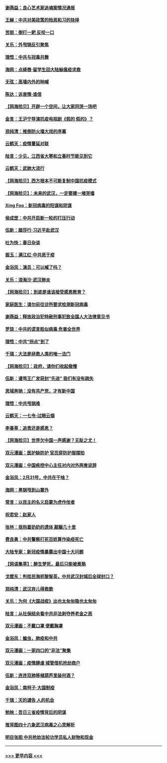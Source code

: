 #### [谢燕益：良心艺术家追魂案情况通报](../pages/nsc993/n11945327.md?t=03170831) 
#### [王赫：中共对美政策的险恶和习的抉择](../pages/nsc993/n11944942.md?t=03170831) 
#### [苦胆：倒打一耙 反咬一口](../pages/nsc993/n11944542.md?t=03170831) 
#### [关乐：外甩锅反引聚焦](../pages/nsc993/n11944211.md?t=03170831) 
#### [理悟：中共与冠毒共舞](../pages/nsc993/n11944197.md?t=03170831) 
#### [海网：点绛唇‧留学生回大陆躲瘟疫求救](../pages/nsc993/n11944043.md?t=03170831) 
#### [无弦：高墙内外的呐喊](../pages/nsc993/n11943684.md?t=03170831) 
#### [陈达：诉衷情·谁信](../pages/nsc993/n11942899.md?t=03170831) 
#### [【网海拾贝】开辟一个空间，让大家同哭一场吧](../pages/nsc993/n11942165.md?t=03170831) 
#### [金言：王沪宁导演抗疫电视剧《假的 假的》？](../pages/nsc993/n11941510.md?t=03170831) 
#### [郑纯清：推倒防火墙大戏的序幕](../pages/nsc993/n11940838.md?t=03170831) 
#### [云鹤天：疫情蔓延对联](../pages/nsc993/n11940579.md?t=03170831) 
#### [陆言：少见，江西省大寒和立春时节能见到它](../pages/nsc993/n11939983.md?t=03170831) 
#### [云鹤天：武肺大流行](../pages/nsc993/n11939902.md?t=03170831) 
#### [【网海拾贝】西方根本不可能复制中国抗疫模式](../pages/nsc993/n11939725.md?t=03170831) 
#### [【网海拾贝】：未来的武汉，一定要建一堵哭墙](../pages/nsc993/n11938684.md?t=03170831) 
#### [Xing Foo：新冠病毒的阳谋和阴谋](../pages/nsc993/n11936086.md?t=03170831) 
#### [侯成罡：中共开启新一轮的打压行动](../pages/nsc993/n11935730.md?t=03170831) 
#### [伍新：踏莎行‧习近平赴武汉](../pages/nsc993/n11935157.md?t=03170831) 
#### [吐为快：春日杂谈](../pages/nsc993/n11934776.md?t=03170831) 
#### [振玉：满江红‧中共恶于疫](../pages/nsc993/n11934647.md?t=03170831) 
#### [金浴凤：演员：可以喊了吗？](../pages/nsc993/n11934602.md?t=03170831) 
#### [关乐：浪淘沙·武汉肺炎](../pages/nsc993/n11931792.md?t=03170831) 
#### [【网海拾贝】：到底是谁该接受感恩教育？](../pages/nsc993/n11931552.md?t=03170831) 
#### [家庭医生：请勿前往诊所要求检测新冠病毒](../pages/nsc993/n11929190.md?t=03170831) 
#### [谢燕益：释放政治犯特赦刑事犯致全国人大法律意见书](../pages/nsc993/n11928978.md?t=03170831) 
#### [罗琼：中共的谎言胜似病毒 危害全世界](../pages/nsc993/n11922636.md?t=03170831) 
#### [理悟：中共“拐点”到了](../pages/nsc993/n11928496.md?t=03170831) 
#### [千瑞：大法是拯救人类的唯一法门](../pages/nsc993/n11927637.md?t=03170831) 
#### [【网海拾贝】：政府，请你们收起傲慢](../pages/nsc993/n11926932.md?t=03170831) 
#### [伍新：谩骂王广发获封“先进” 我们有没有疏失](../pages/nsc993/n11926101.md?t=03170831) 
#### [思域奔驰：没有共产党，才有新中国](../pages/nsc993/n11926058.md?t=03170831) 
#### [理悟：中共甩锅难](../pages/nsc993/n11925355.md?t=03170831) 
#### [云鹤天：一七令·过眼云烟](../pages/nsc993/n11925284.md?t=03170831) 
#### [李春草：追责还是感恩？](../pages/nsc993/n11925274.md?t=03170831) 
#### [【网海拾贝】世界欠中国一声感谢？无耻之尤！](../pages/nsc993/n11925239.md?t=03170831) 
#### [双元漫画：医护缺防护 官员穿防护服摆拍](../pages/nsc993/n11923899.md?t=03170831) 
#### [双元漫画：中国疾控中心主任对内对外两套说辞](../pages/nsc993/n11921994.md?t=03170831) 
#### [金浴凤：2月31号，中共在干啥？](../pages/nsc993/n11922706.md?t=03170831) 
#### [海网：黑锅甩到山寨外](../pages/nsc993/n11922688.md?t=03170831) 
#### [常言：以民主的名义启蒙为虎作伥者](../pages/nsc993/n11922217.md?t=03170831) 
#### [祝君安：赵家人](../pages/nsc993/n11922209.md?t=03170831) 
#### [张林：我抱着奶奶的遗体 颠簸几十里](../pages/nsc993/n11920945.md?t=03170831) 
#### [费良勇：中共警察打死百姓算作染疫死亡](../pages/nsc993/n11919264.md?t=03170831) 
#### [大陆专家：新冠疫情暴露出中国十大问题](../pages/nsc993/n11919187.md?t=03170831) 
#### [【网语集萃】：醉生梦死，最后只能被煮熟](../pages/nsc993/n11918994.md?t=03170831) 
#### [戈壁东：判桂民海抓黎智英，中共武汉封城后全球封口？](../pages/nsc993/n11917982.md?t=03170831) 
#### [郑纯清：武汉弃儿得救歌](../pages/nsc993/n11917881.md?t=03170831) 
#### [关乐：为何《大国战疫》出也太匆匆隐也太匆匆](../pages/nsc993/n11917792.md?t=03170831) 
#### [陆言：从社保结余看中共非法剥夺养老金之恶](../pages/nsc993/n11917084.md?t=03170831) 
#### [双元漫画：不戴口罩 便戴胸罩](../pages/nsc993/n11916447.md?t=03170831) 
#### [金浴凤：蝗虫，肺疫和中共](../pages/nsc993/n11916904.md?t=03170831) 
#### [双元漫画：一家四口的“非法”聚集](../pages/nsc993/n11916378.md?t=03170831) 
#### [双元漫画：疫情肆虐 城管借机抢劫商户](../pages/nsc993/n11916310.md?t=03170831) 
#### [伍新：连连双肺移植葫芦里装何酒？](../pages/nsc993/n11913667.md?t=03170831) 
#### [金浴凤：南柯子·大国制疫](../pages/nsc993/n11913657.md?t=03170831) 
#### [千瑞：天的谴告  人的机会](../pages/nsc993/n11913309.md?t=03170831) 
#### [勉映：吾日三省疫情背后的阴谋](../pages/nsc993/n11913079.md?t=03170831) 
#### [推背图四十六象武汉病毒之心灵解析](../pages/nsc993/n11911761.md?t=03170831) 
#### [明目张胆 中共抢劫法轮功学员私人财物和现金](../pages/nsc993/n11910262.md?t=03170831) 

----
#### [ >>> 更早内容 <<< ](../indexes/nsc993-earlier.md)
